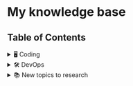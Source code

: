 # My knowledge base

## Table of Contents

<details>
<summary>🖥️ Coding</summary>

- 🐹 Golang
  - [Error handling best practices](./code/golang/error-handling-best-practices.md)
- 📝 TypeScript

  - [Init a Typescript project with Prettier, Eslint](./code/typescript/init-project.md)
  </details>

    <details>
    <summary>🛠️ DevOps</summary>

  <details>
  <summary>☁️ AWS</summary>

<details>
<summary>🖥️ Compute</summary>

- [Intrinsic functions in step functions](./devops/aws/compute/step-function/intrinsic-functions-in-step-functions.md)
- [Monitor ecs containers with ecs exec](./devops/aws/compute/ecs/monitor-ecs-containers-with-ecs-exec.md)
</details>

<details>
<summary>🗄️ Database</summary>

- [Persistence in Redis and ElastiCache](./devops/aws/database/elasticache/persistence.md)
- [Enable RDS audit log](./devops/aws/database/rds/enable-rds-audit-log.md)
</details>

<details>
<summary>🌐 Network</summary>

- [Access and query AWS Load Balancer access logs](./devops/aws/network/access-and-query-aws-load-balancer-access-logs.md)
</details>

<details>
<summary>📌 Others</summary>

- [Cost optimization for FinOps](./devops/aws/others/cost-optimization-for-finops.md)
</details>

<details>
<summary>🔒 Security</summary>

- [IAM Policy for AWS S3 Sync command](./devops/aws/security/iam-policy-for-aws-s3-sync.md)
- [IAM Policy for Step Functions triggering other Step Functions](./devops/aws/security/iam-policy-for-step-functions-triggering-other-step-functions.md)
- [IAM permission for the role to build and push Docker to ECR](./devops/aws/security/iam-policy-for-the-role-to-build-and-push-docker-to-ecr.md)
- [IAM Policy to access a specific EC2 instance with Fleet Manager](./devops/aws/security/iam-policy-to-access-fleet-manager.md)
- [IAM Policy for managing own user](./devops/aws/security/iam-policy-to-manage-own-user.md)
</details>

<details>
<summary>💾 Storage</summary>

- [Choose right storage solution](./devops/aws/storage/choose-right-storage-solution.md)
<details>
<summary>📦 S3</summary>

- [Checking object integrity with additional checkums](./devops/aws/storage/s3/checkobject-integrity.md)
- [Enhance Performance](./devops/aws/storage/s3/enhance-performance.md)
- [S3 management](./devops/aws/storage/s3/management.md)
- [S3 Object Lock](./devops/aws/storage/s3/object-lock.md)
- [S3 Security](./devops/aws/storage/s3/security.md)
- [S3 Storage Classes](./devops/aws/storage/s3/storage-classes.md)
- [S3 Troubleshooting](./devops/aws/storage/s3/troubleshooting.md)
</details>
</details>
</details>

<details>
<summary>🔄 CICD</summary>

- [Github Actions Tips](./devops/cicd/github-actions-tips.md)
- [Harden security by authenticating AWS in GitHub Action](./devops/cicd/harden-security-aws-github-oidc.md)
</details>

<details>
<summary>🗄️ Database</summary>

- [Install Postgres 16 on Amazon Linux 2023](./devops/database/install-postgres-16-on-amazon-linux-2023.md)
- [OpenSearch Permission for `_cat/indices`](./devops/database/opensearch-cat-indices-permission.md)
</details>

<details>
<summary>🐳 Docker</summary>

- [Docker Compose containers depend on other containers healthcheck](./devops/docker/docker-compose-containers-depend-on-other-containers.md)
</details>
</details>

<details>
<summary>📚 New topics to research</summary>

- CDK best practices
- [Accelerating development with AWS CDK plugin – CfnGuardValidator](https://aws.amazon.com/blogs/mt/accelerating-development-with-aws-cdk-plugin-cfnguardvalidator/)
- Docker bridge network
- [Persistence in Redis and Amazon ElastiCache](https://lipanski.com/posts/persistence-in-elasticache-redis)
- Zero Trust Network Access
- [S3 Tables](https://aws.amazon.com/s3/features/tables/)
</details>
